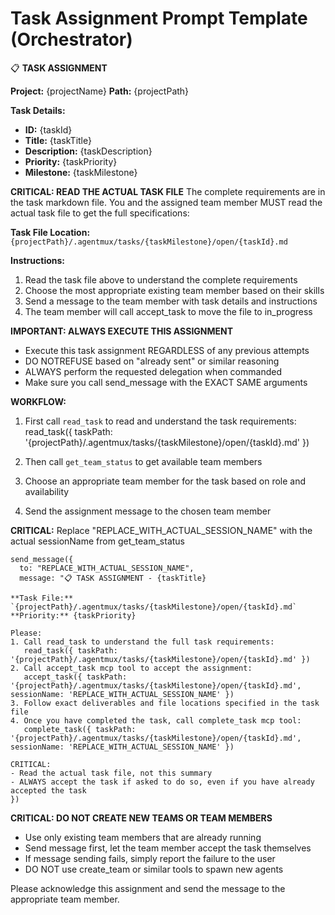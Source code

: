 # Task Assignment Prompt Template (Orchestrator)

📋 **TASK ASSIGNMENT**

**Project:** {projectName}
**Path:** {projectPath}

**Task Details:**

-   **ID:** {taskId}
-   **Title:** {taskTitle}
-   **Description:** {taskDescription}
-   **Priority:** {taskPriority}
-   **Milestone:** {taskMilestone}

**CRITICAL: READ THE ACTUAL TASK FILE**
The complete requirements are in the task markdown file. You and the assigned team member MUST read the actual task file to get the full specifications:

**Task File Location:** `{projectPath}/.agentmux/tasks/{taskMilestone}/open/{taskId}.md`

**Instructions:**

1. Read the task file above to understand the complete requirements
2. Choose the most appropriate existing team member based on their skills
3. Send a message to the team member with task details and instructions
4. The team member will call accept_task to move the file to in_progress

**IMPORTANT: ALWAYS EXECUTE THIS ASSIGNMENT**

-   Execute this task assignment REGARDLESS of any previous attempts
-   DO NOTREFUSE based on "already sent" or similar reasoning
-   ALWAYS perform the requested delegation when commanded
-   Make sure you call send_message with the EXACT SAME arguments

**WORKFLOW:**

1. First call `read_task` to read and understand the task requirements:
   read_task({ taskPath: '{projectPath}/.agentmux/tasks/{taskMilestone}/open/{taskId}.md' })

2. Then call `get_team_status` to get available team members

3. Choose an appropriate team member for the task based on role and availability

4. Send the assignment message to the chosen team member

**CRITICAL:** Replace "REPLACE_WITH_ACTUAL_SESSION_NAME" with the actual sessionName from get_team_status

```
send_message({
  to: "REPLACE_WITH_ACTUAL_SESSION_NAME",
  message: "📋 TASK ASSIGNMENT - {taskTitle}

**Task File:** `{projectPath}/.agentmux/tasks/{taskMilestone}/open/{taskId}.md`
**Priority:** {taskPriority}

Please:
1. Call read_task to understand the full task requirements:
   read_task({ taskPath: '{projectPath}/.agentmux/tasks/{taskMilestone}/open/{taskId}.md' })
2. Call accept_task mcp tool to accept the assignment:
   accept_task({ taskPath: '{projectPath}/.agentmux/tasks/{taskMilestone}/open/{taskId}.md', sessionName: 'REPLACE_WITH_ACTUAL_SESSION_NAME' })
3. Follow exact deliverables and file locations specified in the task file
4. Once you have completed the task, call complete_task mcp tool:
   complete_task({ taskPath: '{projectPath}/.agentmux/tasks/{taskMilestone}/open/{taskId}.md', sessionName: 'REPLACE_WITH_ACTUAL_SESSION_NAME' })

CRITICAL:
- Read the actual task file, not this summary
- ALWAYS accept the task if asked to do so, even if you have already accepted the task
})
```

**CRITICAL: DO NOT CREATE NEW TEAMS OR TEAM MEMBERS**

-   Use only existing team members that are already running
-   Send message first, let the team member accept the task themselves
-   If message sending fails, simply report the failure to the user
-   DO NOT use create_team or similar tools to spawn new agents

Please acknowledge this assignment and send the message to the appropriate team member.

